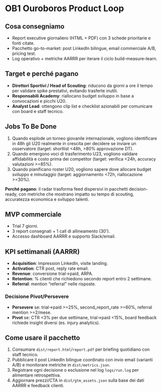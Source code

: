 # OB1 Ouroboros Product Loop

## Cosa consegniamo
- Report executive giornaliero (HTML + PDF) con 3 schede prioritarie e fonti citate.
- Pacchetto go-to-market: post LinkedIn bilingue, email commerciale A/B, pricing test.
- Log operativo + metriche AARRR per iterare il ciclo build–measure–learn.

## Target e perché pagano
- **Direttori Sportivi / Head of Scouting**: riducono da giorni a ore il tempo per validare spike prestativi, evitando trasferte inutili.
- **Responsabili Academy**: riallocano budget sviluppo in base a convocazioni e picchi U20.
- **Analyst Lead**: ottengono clip list e checklist azionabili per comunicare con board e staff tecnico.

## Jobs To Be Done
1. Quando esplode un torneo giovanile internazionale, vogliono identificare in 48h gli U20 realmente in crescita per decidere se inviare un osservatore (target: shortlist <48h, >80% approvazione DT).
2. Quando emergono voci di trasferimento U23, vogliono validare affidabilità e costo prima dei competitor (target: verifica <24h, accuracy valutazioni >=85%).
3. Quando pianificano roster U20, vogliono sapere dove allocare budget sviluppo e minutaggio (target: aggiornamento <72h, riallocazione >=30%).

**Perché pagano**: il radar trasforma feed dispersivi in pacchetti decision-ready, con metriche che mostrano impatto su tempo di scouting, accuratezza economica e sviluppo talenti.

## MVP commerciale
- Trial 7 giorni.
- 3 report consegnati + 1 call di allineamento (30').
- Accesso dashboard AARRR e supporto Slack/email.

## KPI settimanali (AARRR)
- **Acquisition**: impression LinkedIn, visite landing.
- **Activation**: CTR post, reply rate email.
- **Revenue**: conversione trial→paid, ARPA.
- **Retention**: % clienti che richiedono secondo report entro 2 settimane.
- **Referral**: mention “referral” nelle risposte.

### Decisione Pivot/Persevere
- **Persevere** se: trial→paid >=25%, second_report_rate >=60%, referral mention >=2/mese.
- **Pivot** se: CTR <3% per due settimane, trial→paid <15%, board feedback richiede insight diversi (es. injury analytics).

## Come usare il pacchetto
1. Consumare `dist/report.html`/`report.pdf` per briefing quotidiano con staff tecnico.
2. Pubblicare il post LinkedIn bilingue coordinato con invio email (varianti A/B) e monitorare metriche in `dist/metrics.json`.
3. Registrare ogni decisione o esclusione nel log `logs/run.log` per alimentare retrospettiva.
4. Aggiornare prezzi/CTA in `dist/gtm_assets.json` sulla base dei dati AARRR e feedback clienti.
